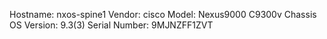 Hostname:      nxos-spine1
Vendor:        cisco
Model:         Nexus9000 C9300v Chassis
OS Version:    9.3(3)
Serial Number:  9MJNZFF1ZVT
